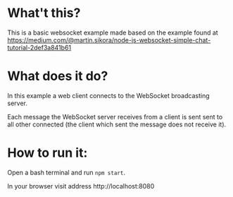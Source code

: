 # What't this?
This is a basic websocket example made based on the example found at https://medium.com/@martin.sikora/node-js-websocket-simple-chat-tutorial-2def3a841b61

# What does it do?
In this example a web client connects to the WebSocket broadcasting server.

Each message the WebSocket server receives from a client is sent sent to all other connected (the client which sent the message does not receive it).

# How to run it:
Open a bash terminal and run `npm start`.

In your browser visit address http://localhost:8080